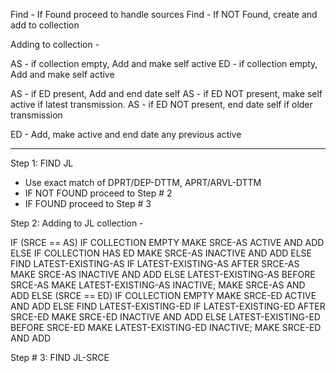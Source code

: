 Find - If Found proceed to handle sources
Find - If NOT Found, create and add to collection

Adding to collection -

AS - if collection empty, Add and make self active
ED - if collection empty, Add and make self active

AS - if ED present, Add and end date self
AS - if ED NOT present, make self active if latest transmission.
AS - if ED NOT present, end date self if older transmission

ED - Add, make active and end date any previous active

--------------------------------------------------------------

Step 1: FIND JL
  - Use exact match of DPRT/DEP-DTTM, APRT/ARVL-DTTM
  - IF NOT FOUND proceed to Step # 2
  - IF FOUND proceed to Step # 3

Step 2: Adding to JL collection -

IF (SRCE == AS)
  IF COLLECTION EMPTY
    MAKE SRCE-AS ACTIVE AND ADD
  ELSE
    IF COLLECTION HAS ED
      MAKE SRCE-AS INACTIVE AND ADD
    ELSE
      FIND LATEST-EXISTING-AS
      IF LATEST-EXISTING-AS AFTER SRCE-AS
        MAKE SRCE-AS INACTIVE AND ADD
      ELSE LATEST-EXISTING-AS BEFORE SRCE-AS
        MAKE LATEST-EXISTING-AS INACTIVE; MAKE SRCE-AS AND ADD
ELSE (SRCE == ED)
  IF COLLECTION EMPTY
    MAKE SRCE-ED ACTIVE AND ADD
  ELSE
    FIND LATEST-EXISTING-ED
    IF LATEST-EXISTING-ED AFTER SRCE-ED
      MAKE SRCE-ED INACTIVE AND ADD
    ELSE LATEST-EXISTING-ED BEFORE SRCE-ED
      MAKE LATEST-EXISTING-ED INACTIVE; MAKE SRCE-ED AND ADD

Step # 3: FIND JL-SRCE
